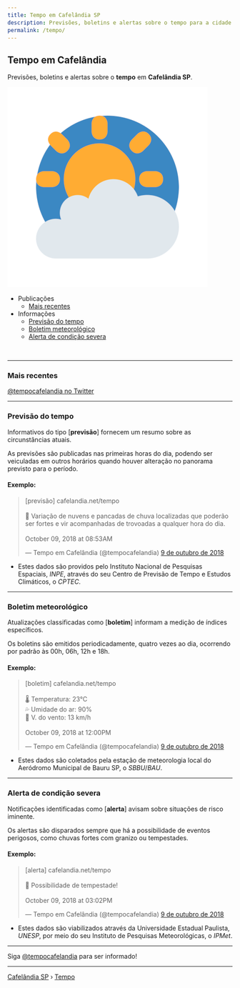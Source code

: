 ```yaml
---
title: Tempo em Cafelândia SP
description: Previsões, boletins e alertas sobre o tempo para a cidade de Cafelândia-SP
permalink: /tempo/
---
```


## Tempo em Cafelândia
Previsões, boletins e alertas sobre o __tempo__ em __Cafelândia SP__.

![Tempo em Cafelândia SP](tempocafelandia-1810.png)

- Publicações
  - [Mais recentes](#mais-recentes)
- Informações
  - [Previsão do tempo](#previs%C3%A3o-do-tempo)
  - [Boletim meteorológico](#boletim-meteorol%C3%B3gico)
  - [Alerta de condição severa](#alerta-de-condi%C3%A7%C3%A3o-severa)

<br>

---

### Mais recentes

<a target="_blank" class="twitter-timeline" data-lang="pt" data-tweet-limit="6" data-chrome="noheader nofooter noscrollbar transparent" href="https://twitter.com/tempocafelandia?ref_src=twsrc%5Etfw">@tempocafelandia no Twitter</a>

---

### Previsão do tempo
Informativos do tipo [__previsão__] fornecem um resumo sobre as circunstâncias atuais.

As previsões são publicadas nas primeiras horas do dia, podendo ser veiculadas em outros horários quando houver alteração no panorama previsto para o período.

#### Exemplo:

<blockquote class="twitter-tweet" data-lang="pt"><p lang="pt" dir="ltr">[previsão] cafelandia​.net/tempo<br><br>🔔 Variação de nuvens e pancadas de chuva localizadas que poderão ser fortes e vir acompanhadas de trovoadas a qualquer hora do dia. <br><br>October 09, 2018 at 08:53AM</p>&mdash; Tempo em Cafelândia (@tempocafelandia) <a href="https://twitter.com/tempocafelandia/status/1049631239571935234?ref_src=twsrc%5Etfw">9 de outubro de 2018</a></blockquote>

- Estes dados são providos pelo Instituto Nacional de Pesquisas Espaciais, _INPE_, através do seu Centro de Previsão de Tempo e Estudos Climáticos, o _CPTEC_.

---

### Boletim meteorológico
Atualizações classificadas como [__boletim__] informam a medição de índices específicos.

Os boletins são emitidos periodicadamente, quatro vezes ao dia, ocorrendo por padrão às 00h, 06h, 12h e 18h.

#### Exemplo:

<blockquote class="twitter-tweet" data-lang="pt"><p lang="pt" dir="ltr">[boletim] cafelandia​.net/tempo<br><br>🌡 Temperatura: 23°C <br>💦 Umidade do ar: 90% <br>💨 V. do vento: 13 km/h <br><br>October 09, 2018 at 12:00PM</p>&mdash; Tempo em Cafelândia (@tempocafelandia) <a href="https://twitter.com/tempocafelandia/status/1049676007911956486?ref_src=twsrc%5Etfw">9 de outubro de 2018</a></blockquote>

- Estes dados são coletados pela estação de meteorologia local do Aeródromo Municipal de Bauru SP, o _SBBU_/_BAU_.

---

### Alerta de condição severa
Notificações identificadas como [__alerta__] avisam sobre situações de risco iminente. 

Os alertas são disparados sempre que há a possibilidade de eventos perigosos, como chuvas fortes com granizo ou tempestades.

#### Exemplo:

<blockquote class="twitter-tweet" data-lang="pt"><p lang="pt" dir="ltr">[alerta] cafelandia​.net/tempo<br><br>🚨 Possibilidade de tempestade! <br><br>October 09, 2018 at 03:02PM</p>&mdash; Tempo em Cafelândia (@tempocafelandia) <a href="https://twitter.com/tempocafelandia/status/1049724733346992129?ref_src=twsrc%5Etfw">9 de outubro de 2018</a></blockquote>

- Estes dados são viabilizados através da Universidade Estadual Paulista, _UNESP_, por meio do seu Instituto de Pesquisas Meteorológicas, o _IPMet_.

---

Siga <a rel="noopener" target="_blank" href="https://twitter.com/tempocafelandia">@tempocafelandia</a> para ser informado!

---

[Cafelândia SP](https://www.cafelandia.net/) › [Tempo](https://www.cafelandia.net/tempo/)

<script async src="https://platform.twitter.com/widgets.js" charset="utf-8"></script>
